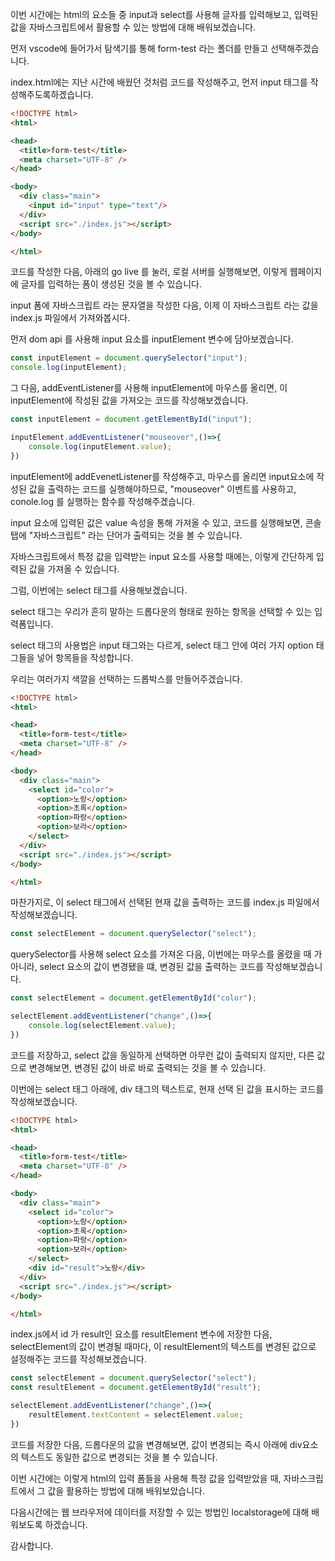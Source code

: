 이번 시간에는 html의 요소들 중 input과 select를 사용해 글자를 입력해보고, 입력된 값을 자바스크립트에서 활용할 수 있는 방법에 대해 배워보겠습니다.

먼저 vscode에 들어가서 탐색기를 통해 form-test 라는 폴더를 만들고 선택해주겠습니다.

index.html에는 지난 시간에 배웠던 것처럼 코드를 작성해주고, 먼저 input 태그를 작성해주도록하겠습니다.

```html
<!DOCTYPE html>
<html>

<head>
  <title>form-test</title>
  <meta charset="UTF-8" />
</head>

<body>
  <div class="main">
    <input id="input" type="text"/>
  </div>
  <script src="./index.js"></script>
</body>

</html>
```

코드를 작성한 다음, 아래의 go live 를 눌러, 로컬 서버를 실행해보면, 이렇게 웹페이지에 글자를 입력하는 폼이 생성된 것을 볼 수 있습니다.

input 폼에 자바스크립트 라는 문자열을 작성한 다음, 이제 이 자바스크립트 라는 값을 index.js 파일에서 가져와봅시다.

먼저 dom api 를 사용해 input 요소를 inputElement 변수에 담아보겠습니다.

```js
const inputElement = document.querySelector("input");
console.log(inputElement);
```

그 다음, addEventListener를 사용해 inputElement에 마우스를 올리면, 이 inputElement에 작성된 값을 가져오는 코드를 작성해보겠습니다.

```js
const inputElement = document.getElementById("input");

inputElement.addEventListener("mouseover",()=>{
    console.log(inputElement.value);
})
```

inputElement에 addEvenetListener를 작성해주고, 마우스를 올리면 input요소에 작성된 값을 출력하는 코드를 실행해야하므로, "mouseover" 이벤트를 사용하고, conole.log 를 실행하는 함수를 작성해주겠습니다.

input 요소에 입력된 값은 value 속성을 통해 가져올 수 있고, 코드를 실행해보면, 콘솔탭에 "자바스크립트" 라는 단어가 출력되는 것을 볼 수 있습니다.

자바스크립트에서 특정 값을 입력받는 input 요소를 사용할 때에는, 이렇게 간단하게 입력된 값을 가져올 수 있습니다.

그럼, 이번에는 select 태그를 사용해보겠습니다.

select 태그는 우리가 흔히 말하는 드롭다운의 형태로 원하는 항목을 선택할 수 있는 입력폼입니다.

select 태그의 사용법은 input 태그와는 다르게, select 태그 안에 여러 가지 option 태그들을 넣어 항목들을 작성합니다. 

우리는 여러가지 색깔을 선택하는 드롭박스를 만들어주겠습니다.

```html
<!DOCTYPE html>
<html>

<head>
  <title>form-test</title>
  <meta charset="UTF-8" />
</head>

<body>
  <div class="main">
    <select id="color">
      <option>노랑</option>
      <option>초록</option>
      <option>파랑</option>
      <option>보라</option>
    </select>
  </div>
  <script src="./index.js"></script>
</body>

</html>
```

마찬가지로, 이 select 태그에서 선택된 현재 값을 출력하는 코드를 index.js 파일에서 작성해보겠습니다.

```js
const selectElement = document.querySelector("select");
```

querySelector를 사용해 select 요소를 가져온 다음, 이번에는 마우스를 올렸을 때 가 아니라, select 요소의 값이 변경됐을 떄, 변경된 값을 출력하는 코드를 작성해보겠습니다.

```js
const selectElement = document.getElementById("color");

selectElement.addEventListener("change",()=>{
    console.log(selectElement.value);
})
```

코드를 저장하고, select 값을 동일하게 선택하면 아무런 값이 출력되지 않지만, 다른 값으로 변경해보면, 변경된 값이 바로 바로 출력되는 것을 볼 수 있습니다.

이번에는 select 태그 아래에, div 태그의 텍스트로, 현재 선택 된 값을 표시하는 코드를 작성해보겠습니다.

```html
<!DOCTYPE html>
<html>

<head>
  <title>form-test</title>
  <meta charset="UTF-8" />
</head>

<body>
  <div class="main">
    <select id="color">
      <option>노랑</option>
      <option>초록</option>
      <option>파랑</option>
      <option>보라</option>
    </select>
    <div id="result">노랑</div>
  </div>
  <script src="./index.js"></script>
</body>

</html>
```

index.js에서 id 가 result인 요소를 resultElement 변수에 저장한 다음, selectElement의 값이 변경될 때마다, 이 resultElement의 텍스트를 변경된 값으로 설정해주는 코드를 작성해보겠습니다.

```js
const selectElement = document.querySelector("select");
const resultElement = document.getElementById("result");

selectElement.addEventListener("change",()=>{
    resultElement.textContent = selectElement.value;
})
```

코드를 저장한 다음, 드롭다운의 값을 변경해보면, 값이 변경되는 즉시 아래에 div요소의 텍스트도 동일한 값으로 변경되는 것을 볼 수 있습니다.

이번 시간에는 이렇게 html의 입력 폼들을 사용해 특정 값을 입력받았을 때, 자바스크립트에서 그 값을 활용하는 방법에 대해 배워보았습니다.

다음시간에는 웹 브라우저에 데이터를 저장할 수 있는 방법인 localstorage에 대해 배워보도록 하겠습니다.

감사합니다.